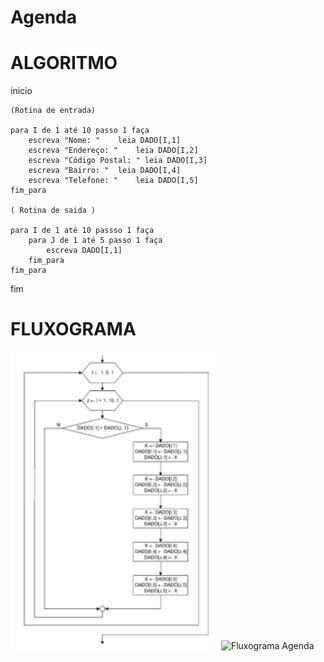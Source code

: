 # Agenda

# ALGORITMO

inicio 

	(Rotina de entrada)

	para I de 1 até 10 passo 1 faça
		escreva "Nome: " 	leia DADO[I,1]
		escreva "Endereço: " 	leia DADO[I,2]
		escreva "Código Postal: " leia DADO[I,3]
		escreva "Bairro: " 	leia DADO[I,4]
		escreva "Telefone: " 	leia DADO[I,5]
	fim_para

	( Rotina de saida )

	para I de 1 até 10 passso 1 faça
		para J de 1 até 5 passo 1 faça 
			escreva DADO[I,1]
		fim_para
	fim_para
fim

# FLUXOGRAMA

![Fluxograma Agenda](https://github.com/rperassi/Agenda/blob/1f0f85de55920581727700a55be86f57cc29c7a9/agendap1.png)
![Fluxograma Agenda]()
